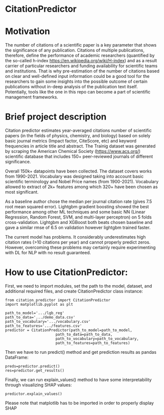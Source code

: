 # CitationPredictor

# Motivation

The number of citations of a scientific paper is a key parameter that shows the significance of any publication. Citations of multiple publications, therefore, define the performance of academic researchers (quantified by the so-called h-index https://en.wikipedia.org/wiki/H-index) and as a result carrier of particular researchers and funding availability for scientific teams and institutions. That is why pre-estimation of the number of citations based on clear and well-defined input information could be a good tool for the researchers to gain some insights into the possible outcome of certain publications without in-deep analysis of the publication text itself. Potentially, tools like the one in this repo can become a part of scientific management frameworks.

# Brief project description

Citation predictor estimates year-averaged citations number of scientific papers (in the fields of physics, chemistry, and biology) based on solely basic journal metrics (Impact factor, CiteScore, etc) and keyword frequencies in article title and abstract. The Trainig dataset was generated by scraping the American Chemical Society (https://www.acs.org/) scientific database that includes 150+ peer-reviewed journals of different significance. 

Overall 150k+ datapoints have been collected. The dataset covers works from 1990-2021. Vocabulary was designed taking into account basic scientific terminology and Nobel Price names (from 1900-2021). Vocabulary allowed to extract of 2k+ features among which 320+ have been chosen as most significant.

As a baseline author chose the median per journal citation rate (gives 7.5 root mean squared error). Lightgbm gradient boosting showed the best performance among other ML techniques and some basic NN (Linear Regression, Random Forest, SVM, and multi-layer perceptron) on 5 folds cross-validation. Lightgbm and XGBoost both beats chosen baseline and gave a similar rmse of 6.5 on validation however lightgbm trained faster. 

The current model has problems. It considerably underestimates high citation rates (>10 citations per year) and cannot properly predict zeros. However, overcoming these problems may certainly require experimenting with DL for NLP with no result guaranteed. 

# How to use CitationPredictor:

First, we need to import modules, set the path to the model, dataset, and additional required files, and create CitationPredictor class instance:

```
from citation_predictor import CitationPredictor
import matplotlib.pyplot as plt

path_to_model='.../lgb_reg'
path_to_data='.../demo_data.csv'
path_to_vocabulary='.../vocabulary.csv'
path_to_features='.../features.csv'
predictor = CitationPredictor(path_to_model=path_to_model, 
                       path_to_data=path_to_data,
                       path_to_vocabulary=path_to_vocabulary,
                       path_to_features=path_to_features)
```
Then we have to run predict() method and get prediction results as pandas DataFrame:

```
preds=predictor.predict()
res=predictor.get_results()
```

Finally, we can run explain_values() method to have some interpretability through visualizing SHAP values:

```
predictor.explain_values()
```
Please note that matplotlib has to be imported in order to properly display SHAP
